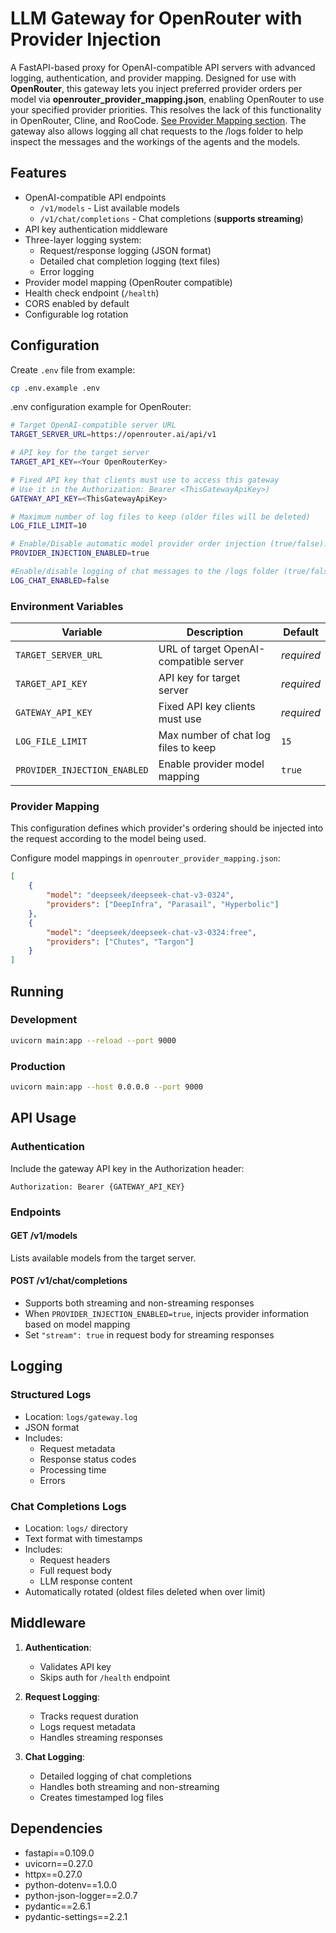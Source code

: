 
# LLM Gateway for OpenRouter with Provider Injection

A FastAPI-based proxy for OpenAI-compatible API servers with advanced logging, authentication, and provider mapping. Designed for use with **OpenRouter**, this gateway lets you inject preferred provider orders per model via **openrouter_provider_mapping.json**, enabling OpenRouter to use your specified provider priorities. This resolves the lack of this functionality in OpenRouter, Cline, and RooCode.  [See Provider Mapping section](#provider-mappping).
The gateway also allows logging all chat requests to the /logs folder to help inspect the messages and the workings of the agents and the models. 

## Features

- OpenAI-compatible API endpoints
  - `/v1/models` - List available models
  - `/v1/chat/completions` - Chat completions (**supports streaming**)
- API key authentication middleware
- Three-layer logging system:
  - Request/response logging (JSON format)
  - Detailed chat completion logging (text files)
  - Error logging
- Provider model mapping (OpenRouter compatible)
- Health check endpoint (`/health`)
- CORS enabled by default
- Configurable log rotation

## Configuration

Create `.env` file from example:
```bash
cp .env.example .env
```
 .env configuration example for OpenRouter:
 ```bash
# Target OpenAI-compatible server URL
TARGET_SERVER_URL=https://openrouter.ai/api/v1

# API key for the target server
TARGET_API_KEY=<Your OpenRouterKey>

# Fixed API key that clients must use to access this gateway
# Use it in the Authorization: Bearer <ThisGatewayApiKey>)
GATEWAY_API_KEY=<ThisGatewayApiKey>

# Maximum number of log files to keep (older files will be deleted)
LOG_FILE_LIMIT=10

# Enable/Disable automatic model provider order injection (true/false).
PROVIDER_INJECTION_ENABLED=true

#Enable/disable logging of chat messages to the /logs folder (true/false)
LOG_CHAT_ENABLED=false
```

### Environment Variables

| Variable | Description | Default |
|----------|-------------|---------|
| `TARGET_SERVER_URL` | URL of target OpenAI-compatible server | *required* |
| `TARGET_API_KEY` | API key for target server | *required* |
| `GATEWAY_API_KEY` | Fixed API key clients must use | *required* |
| `LOG_FILE_LIMIT` | Max number of chat log files to keep | `15` |
| `PROVIDER_INJECTION_ENABLED` | Enable provider model mapping | `true` |

### Provider Mapping

This configuration defines which provider's ordering should be injected into the request according to the model being used.

Configure model mappings in `openrouter_provider_mapping.json`:
```json
[
    {
        "model": "deepseek/deepseek-chat-v3-0324",
        "providers": ["DeepInfra", "Parasail", "Hyperbolic"]
    },
    {
        "model": "deepseek/deepseek-chat-v3-0324:free",
        "providers": ["Chutes", "Targon"]
    }
]
```

## Running

### Development
```bash
uvicorn main:app --reload --port 9000
```

### Production
```bash
uvicorn main:app --host 0.0.0.0 --port 9000
```

## API Usage

### Authentication
Include the gateway API key in the Authorization header:
```
Authorization: Bearer {GATEWAY_API_KEY}
```

### Endpoints

#### GET /v1/models
Lists available models from the target server.

#### POST /v1/chat/completions
- Supports both streaming and non-streaming responses
- When `PROVIDER_INJECTION_ENABLED=true`, injects provider information based on model mapping
- Set `"stream": true` in request body for streaming responses

## Logging

### Structured Logs
- Location: `logs/gateway.log`
- JSON format
- Includes:
  - Request metadata
  - Response status codes
  - Processing time
  - Errors

### Chat Completions Logs
- Location: `logs/` directory
- Text format with timestamps
- Includes:
  - Request headers
  - Full request body
  - LLM response content
- Automatically rotated (oldest files deleted when over limit)

## Middleware

1. **Authentication**:
   - Validates API key
   - Skips auth for `/health` endpoint

2. **Request Logging**:
   - Tracks request duration
   - Logs request metadata
   - Handles streaming responses

3. **Chat Logging**:
   - Detailed logging of chat completions
   - Handles both streaming and non-streaming
   - Creates timestamped log files

## Dependencies

- fastapi==0.109.0
- uvicorn==0.27.0
- httpx==0.27.0
- python-dotenv==1.0.0
- python-json-logger==2.0.7
- pydantic==2.6.1
- pydantic-settings==2.2.1
